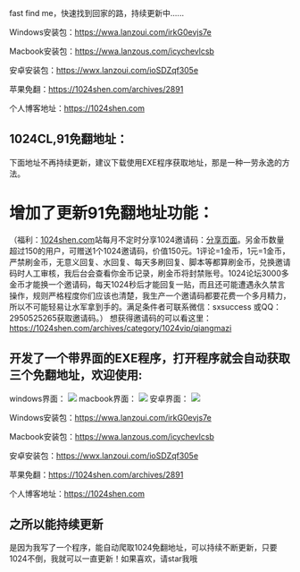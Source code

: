 fast find me，快速找到回家的路，持续更新中......

Windows安装包：https://wwa.lanzoui.com/irkG0evjs7e

Macbook安装包：https://wwa.lanzous.com/icychevlcsb

安卓安装包：https://wwx.lanzoui.com/ioSDZqf305e

苹果免翻：https://1024shen.com/archives/2891

个人博客地址：https://1024shen.com
## 1024CL,91免翻地址： ##
下面地址不再持续更新，建议下载使用EXE程序获取地址，那是一种一劳永逸的方法。
# 增加了更新91免翻地址功能：
（福利：[1024shen.com](https://1024shen.com/)站每月不定时分享1024邀请码：[分享页面](https://1024shen.com/archives/category/1024vip/qiangmazi)。另金币数量超过150的用户，可赠送1个1024邀请码，价值150元。1评论=1金币，1元=1金币，严禁刷金币，无意义回复、水回复、每天多刷回复、脚本等都算刷金币，兑换邀请码时人工审核，我后台会查看你金币记录，刷金币将封禁账号。1024论坛3000多金币才能换一个邀请码，每天1024秒后才能回复一贴，而且还可能遭遇永久禁言操作，规则严格程度你们应该也清楚，我生产一个邀请码都要花费一个多月精力，所以不可能轻易让水军拿到手的。满足条件者可联系微信：sxsuccess 或QQ：2950525265获取邀请码。）
想获得邀请码的可以看这里：https://1024shen.com/archives/category/1024vip/qiangmazi

## 开发了一个带界面的EXE程序，打开程序就会自动获取三个免翻地址，欢迎使用:
windows界面：
![](https://p1.pstatp.com/origin/pgc-image/bbe673fa348845339d7c1d43c1df8643)
macbook界面：
![](https://p1.pstatp.com/origin/pgc-image/f0998818db534b6a8988befd37df04a1)
安卓界面：
![](https://p1.pstatp.com/origin/pgc-image/14a710b8759545819f36a8a1b80a73a9)

Windows安装包：https://wwa.lanzoui.com/irkG0evjs7e

Macbook安装包：https://wwa.lanzous.com/icychevlcsb

安卓安装包：https://wwx.lanzoui.com/ioSDZqf305e

苹果免翻：https://1024shen.com/archives/2891

个人博客地址：https://1024shen.com


## 之所以能持续更新 ##
是因为我写了一个程序，能自动爬取1024免翻地址，可以持续不断更新，只要1024不倒，我就可以一直更新！如果喜欢，请star我哦
